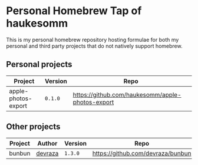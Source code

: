 # Personal Homebrew Tap of haukesomm

This is my personal homebrew repository hosting formulae for both my personal and third party projects that do not
natively support homebrew.

## Personal projects

| Project             | Version | Repo                                             |
| ------------------- | ------- | ------------------------------------------------ |
| apple-photos-export | `0.1.0` | https://github.com/haukesomm/apple-photos-export |

## Other projects

| Project | Author                                | Version | Repo                              |
| ------- | ------------------------------------- | ------- | --------------------------------- |
| bunbun  | [devraza](https://github.com/devraza) | `1.3.0` | https://github.com/devraza/bunbun |
